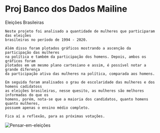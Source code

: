# Proj Banco dos Dados Mailine
 Eleições Brasileiras
    
    Neste projeto foi analisado a quantidade de mulheres que participaram das eleições 
    brasileiras no período de 1994 - 2020.
    
    Além disso foram plotados gráficos mostrando a ascenção da participação das mulheres 
    na política e também da participação dos homens. Depois, ambos os gráficos foram 
    plotados em um mesmo plano cartesiano e assim, é possível notar a grande diferença 
	da participação ativa das mulheres na política, comparada aos homens.

    Em seguida foram analisados o grau de escolaridade das mulheres e dos homens cadidatoss 
	as eleições brasileiras, nesse quesito, as mulheres são melhores informadas do que os 
	homens, porém, nota-se que a maioria dos candidatos, quanto homens quanto mulheres, 
	possuem apenas o ensino médio completo.

    Fica aí a reflexão, para as próximas votações.
    
  ![Pensar-em-eleições](https://user-images.githubusercontent.com/96089256/156359052-bbfd517d-1ab7-4372-9e79-e026ed506bdf.jpg)
